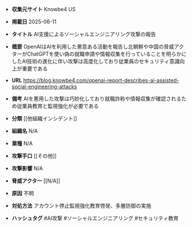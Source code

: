 - **収集元サイト**
Knowbe4 US

- **掲載日**
2025-06-11

- **タイトル**
AI支援によるソーシャルエンジニアリング攻撃の報告

- **概要**
OpenAIはAIを利用した悪意ある活動を報告し北朝鮮や中国の脅威アクターがChatGPTを使い偽の就職申請や情報収集を行っていることを明らかにしたAI技術の進化に伴い攻撃は高度化しており従業員のセキュリティ意識向上が重要である

- **URL**
https://blog.knowbe4.com/openai-report-describes-ai-assisted-social-engineering-attacks

- **備考**
AIを悪用した攻撃は巧妙化しており就職詐称や情報収集が確認されるため従業員教育と監視強化が必要である

- **分類**
[[他組織インシデント]]

- **組織名**
N/A

- **業種**
N/A

- **攻撃手口**
[[その他]]

- **攻撃影響**
N/A

- **脅威アクター**
[[N/A]]

- **原因**
不明

- **対処方法**
アカウント停止監視強化教育啓発、多層防御の実施

- **ハッシュタグ**
#AI攻撃 #ソーシャルエンジニアリング #セキュリティ教育
